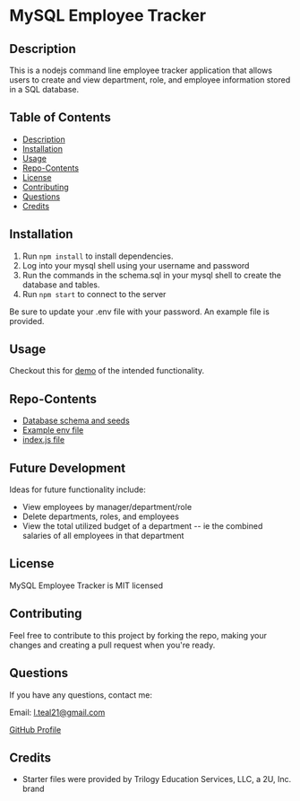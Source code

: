 # MySQL Employee Tracker

## Description 
This is a nodejs command line employee tracker application that allows users to create and view department, role, and employee information stored in a SQL database.  

## Table of Contents 
* [Description](#Description)  
* [Installation](#Installation)
* [Usage](#Usage)  
* [Repo-Contents](#Repo-Contents)  
* [License](#License)  
* [Contributing](#Contributing)   
* [Questions](#Questions)
* [Credits](#Credits)  

## Installation
1. Run `npm install` to install dependencies.
2. Log into your mysql shell using your username and password
3. Run the commands in the schema.sql in your mysql shell to create the database and tables.
4. Run `npm start` to connect to the server

Be sure to update your .env file with your password.  An example file is provided.

## Usage 
Checkout this for [demo](https://youtu.be/cCyc2L8UeCw) of the intended functionality.

## Repo-Contents
* [Database schema and seeds](db/)
* [Example env file](.env.EXAMPLE)
* [index.js file](index.js)

## Future Development
Ideas for future functionality include:
  * View employees by manager/department/role
  * Delete departments, roles, and employees
  * View the total utilized budget of a department -- ie the combined salaries of all employees in that department

## License
MySQL Employee Tracker is MIT licensed

## Contributing 
Feel free to contribute to this project by forking the repo, making your changes and creating a pull request when you're ready.

## Questions
If you have any questions, contact me:

Email: l.teal21@gmail.com

[GitHub Profile](https://github.com/luketeal)

## Credits
* Starter files were provided by Trilogy Education Services, LLC, a 2U, Inc. brand
